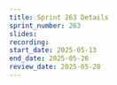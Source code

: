 ```yaml
---
title: Sprint 263 Details
sprint_number: 263
slides:
recording:
start_date: 2025-05-13
end_date: 2025-05-26
review_date: 2025-05-28
---
```

